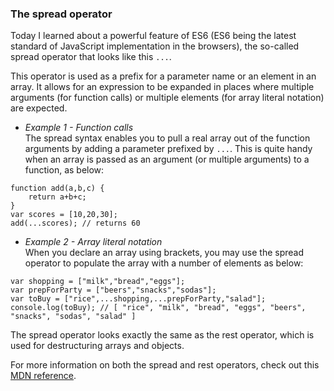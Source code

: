 ### The spread operator

Today I learned about a powerful feature of ES6 (ES6 being the latest standard of JavaScript implementation in the browsers), the so-called spread operator that looks like this `...`.

This operator is used as a prefix for a parameter name or an element in an array. It allows for an expression to be expanded in places where multiple arguments (for function calls) or multiple elements (for array literal notation) are expected.

* *Example 1 - Function calls*   
The spread syntax enables you to pull a real array out of the function arguments by adding a parameter prefixed by `...`. This is quite handy when an array is passed as an argument (or multiple arguments) to a function, as below:
```
function add(a,b,c) {
	return a+b+c;
}
var scores = [10,20,30];
add(...scores); // returns 60
```  

* *Example 2 - Array literal notation*  
When you declare an array using brackets, you may use the spread operator to populate the array with a number of elements as below:
```
var shopping = ["milk","bread","eggs"];
var prepForParty = ["beers","snacks","sodas"];
var toBuy = ["rice",...shopping,...prepForParty,"salad"];
console.log(toBuy); // [ "rice", "milk", "bread", "eggs", "beers", "snacks", "sodas", "salad" ]
```  

The spread operator looks exactly the same as the rest operator, which is used for destructuring arrays and objects. 

For more information on both the spread and rest operators, check out this [MDN reference](https://developer.mozilla.org/en/docs/Web/JavaScript/Reference/Operators/Spread_operator).

